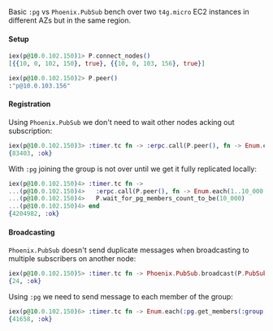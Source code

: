 Basic `:pg` vs `Phoenix.PubSub` bench over two `t4g.micro` EC2 instances in different AZs but in the same region.

#### Setup

```elixir
iex(p@10.0.102.150)1> P.connect_nodes()
[{{10, 0, 102, 150}, true}, {{10, 0, 103, 156}, true}]

iex(p@10.0.102.150)2> P.peer()
:"p@10.0.103.156"
```

#### Registration

Using `Phoenix.PubSub` we don't need to wait other nodes acking out subscription:

```elixir
iex(p@10.0.102.150)3> :timer.tc fn -> :erpc.call(P.peer(), fn -> Enum.each(1..10_000, fn _ -> P.Dummy.subscribe("topic") end) end) end
{83403, :ok}
```

With `:pg` joining the group is not over until we get it fully replicated locally:

```elixir
iex(p@10.0.102.150)4> :timer.tc fn ->
...(p@10.0.102.150)4>   :erpc.call(P.peer(), fn -> Enum.each(1..10_000, fn _ -> P.Dummy.join(:group) end) end)
...(p@10.0.102.150)4>   P.wait_for_pg_members_count_to_be(10_000)
...(p@10.0.102.150)4> end
{4204982, :ok}
```

#### Broadcasting

`Phoenix.PubSub` doesn't send duplicate messages when broadcasting to multiple subscribers on another node:

```elixir
iex(p@10.0.102.150)5> :timer.tc fn -> Phoenix.PubSub.broadcast(P.PubSub, "topic", :hello) end
{24, :ok}
```

Using `:pg` we need to send message to each member of the group:

```elixir
iex(p@10.0.102.150)6> :timer.tc fn -> Enum.each(:pg.get_members(:group), fn pid -> send(pid, :hello) end) end
{41658, :ok}
```
